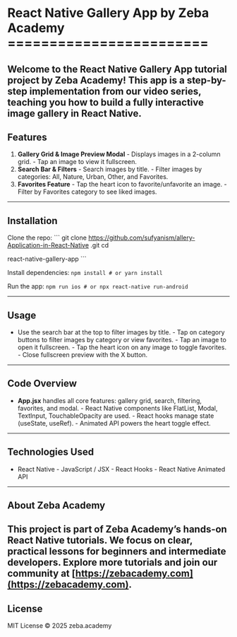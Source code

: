 React Native Gallery App by Zeba Academy ========================
=
Welcome to the React Native Gallery App tutorial project by Zeba Academy! This app is a
step-by-step implementation from our video series, teaching you how to build a fully interactive
image gallery in React Native.
---
## Features
1. **Gallery Grid & Image Preview Modal** - Displays images in a 2-column grid. - Tap an image to
view it fullscreen.
2. **Search Bar & Filters** - Search images by title. - Filter images by categories: All, Nature,
Urban, Other, and Favorites.
3. **Favorites Feature** - Tap the heart icon to favorite/unfavorite an image. - Filter by Favorites
category to see liked images.
---
## Installation
Clone the repo: ``` git clone https://github.com/sufyanism/allery-Application-in-React-Native
.git cd

react-native-gallery-app ```

Install dependencies: ``` npm install # or yarn install ```

Run the app: ``` npm run ios # or npx react-native run-android ```

---
## Usage
- Use the search bar at the top to filter images by title. - Tap on category buttons to filter images by
category or view favorites. - Tap an image to open it fullscreen. - Tap the heart icon on any image to
toggle favorites. - Close fullscreen preview with the X button.
---
## Code Overview
- **App.jsx** handles all core features: gallery grid, search, filtering, favorites, and modal. - React
Native components like FlatList, Modal, TextInput, TouchableOpacity are used. - React hooks
manage state (useState, useRef). - Animated API powers the heart toggle effect.
---
## Technologies Used
- React Native - JavaScript / JSX - React Hooks - React Native Animated API
---
## About Zeba Academy

This project is part of Zeba Academy’s hands-on React Native tutorials. We focus on clear, practical
lessons for beginners and intermediate developers. Explore more tutorials and join our community
at [https://zebacademy.com](https://zebacademy.com).
---
## License
MIT License © 2025 zeba.academy
